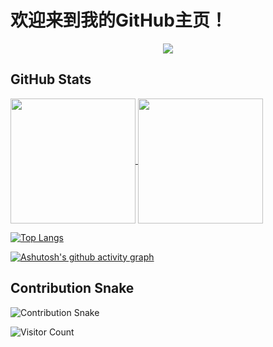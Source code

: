 # 欢迎来到我的GitHub主页！

<p align="center">
  <img src="https://readme-typing-svg.herokuapp.com?font=Fira+Code&pause=1000&color=58A6FF&center=true&vCenter=true&width=435&lines=我是一名软件开发者;Hello+World!;Full+Stack+Developer;Open+Source+Enthusiast" />
</p>

## GitHub Stats
<a href="https://github.com/anuraghazra/github-readme-stats">
  <img height=200 align="center" src="https://github-readme-stats.vercel.app/api?username=ShyDevilBoy" />
</a>
<a href="https://github.com/anuraghazra/convoychat">
  <img height=200 align="center" src="https://github-readme-stats.vercel.app/api/top-langs?username=ShyDevilBoy&layout=compact&langs_count=8&card_width=320" />
</a>

[![Top Langs](https://github-readme-stats.vercel.app/api/top-langs/?username=ShyDevilBoy&layout=compact&theme=dark)](https://github.com/anuraghazra/github-readme-stats)

[![Ashutosh's github activity graph](https://github-readme-activity-graph.vercel.app/graph?username=ShyDevilBoy&theme=github)](https://github.com/ashutosh00710/github-readme-activity-graph)

## Contribution Snake
![Contribution Snake](https://raw.githubusercontent.com/ShyDevilBoy/ShyDevilBoy/output/github-contribution-grid-snake.svg)

![Visitor Count](https://visitor-badge.laobi.icu/badge?page_id=ShyDevilBoy.ShyDevilBoy)
